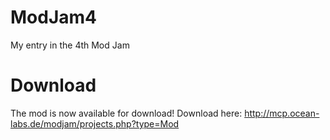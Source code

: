 ModJam4
=======

My entry in the 4th Mod Jam

Download
========
The mod is now available for download!
Download here: http://mcp.ocean-labs.de/modjam/projects.php?type=Mod
